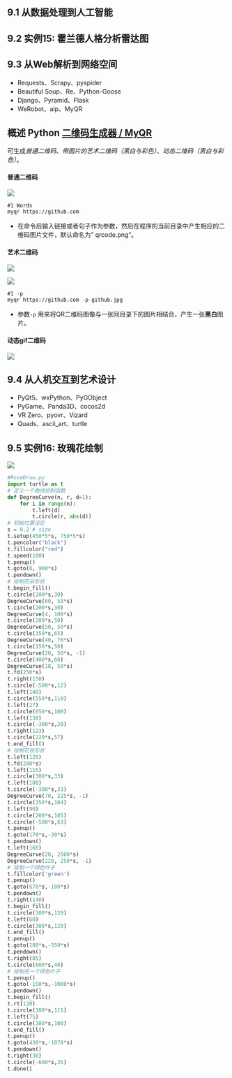 ## 9.1 从数据处理到人工智能

## 9.2 实例15: 霍兰德人格分析雷达图

## 9.3 从Web解析到网络空间

- Requests、Scrapy、pyspider
- Beautiful Soup、Re、Python-Goose
- Django、Pyramid、Flask
- WeRobot、aip、MyQR

## 概述 **Python [二维码生成器 / MyQR](https://github.com/sylnsfar/qrcode/blob/master/README-cn.md)**

可生成*普通二维码*、*带图片的艺术二维码（黑白与彩色）*、*动态二维码（黑白与彩色）*。

#### 普通二维码

![](https://upload-images.jianshu.io/upload_images/1662509-7458b00eb3079fb1.png?imageMogr2/auto-orient/strip%7CimageView2/2/w/1240)

```markdown
#1 Words
myqr https://github.com
```

* 在命令后输入链接或者句子作为参数，然后在程序的当前目录中产生相应的二维码图片文件，默认命名为” qrcode.png“。

#### 艺术二维码

![](https://upload-images.jianshu.io/upload_images/1662509-88151ebb1f531fda.png?imageMogr2/auto-orient/strip%7CimageView2/2/w/1240)

![](https://upload-images.jianshu.io/upload_images/1662509-97347f4a59b4dd29.png?imageMogr2/auto-orient/strip%7CimageView2/2/w/1240)

```markdown
#1 -p
myqr https://github.com -p github.jpg
```

* 参数`-p` 用来将QR二维码图像与一张同目录下的图片相结合，产生一张**黑白**图片。

#### 动态gif二维码

![](https://upload-images.jianshu.io/upload_images/1662509-20fb77e8f51e51e7.gif?imageMogr2/auto-orient/strip)

## 9.4 从人机交互到艺术设计

- PyQt5、wxPython、PyGObject
- PyGame、Panda3D、cocos2d
- VR Zero、pyovr、Vizard
- Quads、ascii_art、turtle

## 9.5 实例16: 玫瑰花绘制

![](https://upload-images.jianshu.io/upload_images/1662509-3c7161098d03f6bf.png?imageMogr2/auto-orient/strip%7CimageView2/2/w/1240)

```python
#RoseDraw.py
import turtle as t
# 定义一个曲线绘制函数
def DegreeCurve(n, r, d=1):
    for i in range(n):
        t.left(d)
        t.circle(r, abs(d))
# 初始位置设定
s = 0.2 # size
t.setup(450*5*s, 750*5*s)
t.pencolor("black")
t.fillcolor("red")
t.speed(100)
t.penup()
t.goto(0, 900*s)
t.pendown()
# 绘制花朵形状
t.begin_fill()
t.circle(200*s,30)
DegreeCurve(60, 50*s)
t.circle(200*s,30)
DegreeCurve(4, 100*s)
t.circle(200*s,50)
DegreeCurve(50, 50*s)
t.circle(350*s,65)
DegreeCurve(40, 70*s)
t.circle(150*s,50)
DegreeCurve(20, 50*s, -1)
t.circle(400*s,60)
DegreeCurve(18, 50*s)
t.fd(250*s)
t.right(150)
t.circle(-500*s,12)
t.left(140)
t.circle(550*s,110)
t.left(27)
t.circle(650*s,100)
t.left(130)
t.circle(-300*s,20)
t.right(123)
t.circle(220*s,57)
t.end_fill()
# 绘制花枝形状
t.left(120)
t.fd(280*s)
t.left(115)
t.circle(300*s,33)
t.left(180)
t.circle(-300*s,33)
DegreeCurve(70, 225*s, -1)
t.circle(350*s,104)
t.left(90)
t.circle(200*s,105)
t.circle(-500*s,63)
t.penup()
t.goto(170*s,-30*s)
t.pendown()
t.left(160)
DegreeCurve(20, 2500*s)
DegreeCurve(220, 250*s, -1)
# 绘制一个绿色叶子
t.fillcolor('green')
t.penup()
t.goto(670*s,-180*s)
t.pendown()
t.right(140)
t.begin_fill()
t.circle(300*s,120)
t.left(60)
t.circle(300*s,120)
t.end_fill()
t.penup()
t.goto(180*s,-550*s)
t.pendown()
t.right(85)
t.circle(600*s,40)
# 绘制另一个绿色叶子
t.penup()
t.goto(-150*s,-1000*s)
t.pendown()
t.begin_fill()
t.rt(120)
t.circle(300*s,115)
t.left(75)
t.circle(300*s,100)
t.end_fill()
t.penup()
t.goto(430*s,-1070*s)
t.pendown()
t.right(30)
t.circle(-600*s,35)
t.done()
```

